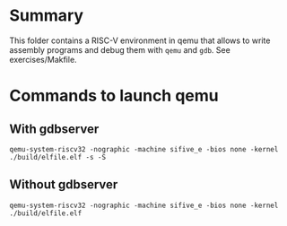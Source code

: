 # Summary
This folder contains a RISC-V environment in qemu that allows to write
assembly programs and debug them with `qemu` and `gdb`.
See exercises/Makfile.


# Commands to launch qemu

## With gdbserver

    qemu-system-riscv32 -nographic -machine sifive_e -bios none -kernel ./build/elfile.elf -s -S


## Without gdbserver

    qemu-system-riscv32 -nographic -machine sifive_e -bios none -kernel ./build/elfile.elf